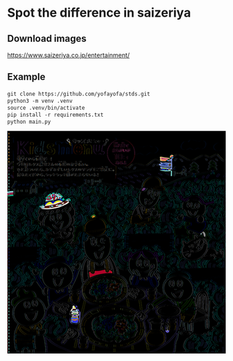 # Spot the difference in saizeriya

## Download images

https://www.saizeriya.co.jp/entertainment/

## Example

```
git clone https://github.com/yofayofa/stds.git
python3 -m venv .venv
source .venv/bin/activate
pip install -r requirements.txt
python main.py
```

![difference](images/diff.png "diff.png")